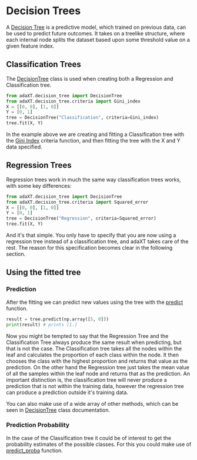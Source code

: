 # Decision Trees
A [Decision Tree](https://en.wikipedia.org/wiki/Decision_tree) is a predictive model, which trained on previous data, can be used to predict future outcomes. It takes on a treelike structure, where each internal node splits the dataset based upon some threshold value on a given feature index.

## Classification Trees
The [DecisionTree](../tree/DecisionTree.md) class is used when creating both a Regression and Classification tree.
```py
from adaXT.decision_tree import DecisionTree
from adaXT.decision_tree.criteria import Gini_index
X = [[0, 0], [1, 0]]
Y = [0, 1]
tree = DecisionTree("Classification", criteria=Gini_index)
tree.fit(X, Y)
```
In the example above we are creating and fitting a Classification
tree with the [Gini Index](../criteria/criteria.md#adaXT.decision_tree.criteria.Gini_index) criteria function, and then fitting the tree with the X and Y data specified.

## Regression Trees
Regression trees work in much the same way classification trees works, with some key differences:
```py
from adaXT.decision_tree import DecisionTree
from adaXT.decision_tree.criteria import Squared_error
X = [[0, 0], [1, 0]]
Y = [0, 1]
tree = DecisionTree("Regression", criteria=Squared_error)
tree.fit(X, Y)
```
And it's that simple. You only have to specify that you are now using a regression tree instead of a classification tree, and adaXT takes care of the rest. The reason for this specification becomes clear in the following section.

## Using the fitted tree

### Prediction
After the fitting we can predict new values using the tree with the [predict](../tree/DecisionTree.md#adaXT.decision_tree.DecisionTree.DecisionTree.predict) function.
```py
result = tree.predict(np.array([5, 0]))
print(result) # prints [1.]
```
Now you might be tempted to say that the Regression Tree and the Classification Tree always produce the same result when predicting, but that is not the case. The Classification tree takes all the nodes within the leaf and calculates the proportion of each class within the node. It then chooses the class with the highest proportion and returns that value as the prediction.
On the other hand the Regression tree just takes the mean value of all the samples within the leaf node and returns that as the prediction.
An important distinction is, the classification tree will never produce a prediction that is not within the training data, however the regression tree can produce a prediction outside it's training data.

You can also make use of a wide array of other methods, which can be seen in [DecisionTree](../tree/DecisionTree.md) class documentation.

### Prediction Probability
In the case of the Classification tree it could be of interest to get the probability estimates of the possible classes. For this you could make use of [predict_proba](../tree/DecisionTree.md#adaXT.decision_tree.DecisionTree.DecisionTree.predict_proba) function.
